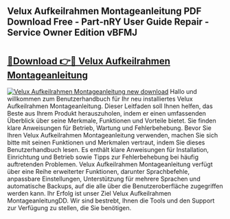 ## Velux Aufkeilrahmen Montageanleitung PDF Download Free - Part-nRY User Guide Repair - Service Owner Edition vBFMJ

# <h2><a href="http://df8arte.blite.top/?on=Velux+Aufkeilrahmen+Montageanleitung">🔗Download 👉🔴 Velux Aufkeilrahmen Montageanleitung</a></h2>

[![Velux Aufkeilrahmen Montageanleitung new download](https://i.imgur.com/lujVjoI.png)](http://df8arte.blite.top/?on=Velux+Aufkeilrahmen+Montageanleitung)
Hallo und willkommen zum Benutzerhandbuch für Ihr neu installiertes Velux Aufkeilrahmen Montageanleitung. Dieser Leitfaden soll Ihnen helfen, das Beste aus Ihrem Produkt herauszuholen, indem er einen umfassenden Überblick über seine Merkmale, Funktionen und Vorteile bietet. Sie finden klare Anweisungen für Betrieb, Wartung und Fehlerbehebung. Bevor Sie Ihren Velux Aufkeilrahmen Montageanleitung verwenden, machen Sie sich bitte mit seinen Funktionen und Merkmalen vertraut, indem Sie dieses Benutzerhandbuch lesen. Es enthält klare Anweisungen für Installation, Einrichtung und Betrieb sowie Tipps zur Fehlerbehebung bei häufig auftretenden Problemen. Velux Aufkeilrahmen Montageanleitung verfügt über eine Reihe erweiterter Funktionen, darunter Sprachbefehle, anpassbare Einstellungen, Unterstützung für mehrere Sprachen und automatische Backups, auf die alle über die Benutzeroberfläche zugegriffen werden kann. Ihr Erfolg ist unser Ziel Velux Aufkeilrahmen MontageanleitungDD. Wir sind bestrebt, Ihnen die Tools und den Support zur Verfügung zu stellen, die Sie benötigen.
